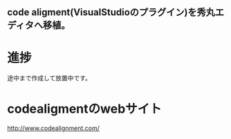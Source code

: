 code aligment(VisualStudioのプラグイン)を秀丸エディタへ移植。
----

# 進捗
途中まで作成して放置中です。

# codealigmentのwebサイト
http://www.codealignment.com/
